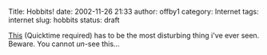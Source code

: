 Title: Hobbits!
date: 2002-11-26 21:33
author: offby1
category: Internet
tags: internet
slug: hobbits
status: draft

[This](http://www.game-revolution.com/download/trickyl/goodies/Video/baggins.mov) (Quicktime required) has to be the most disturbing thing i've ever seen. Beware. You cannot *un*-see this\...
